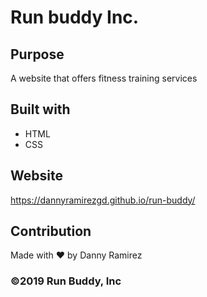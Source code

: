 # Run buddy Inc.

## Purpose
A website that offers fitness training services

## Built with
* HTML
* CSS

## Website
https://dannyramirezgd.github.io/run-buddy/

## Contribution
Made with ❤️ by Danny Ramirez

### ©️2019 Run Buddy, Inc 
